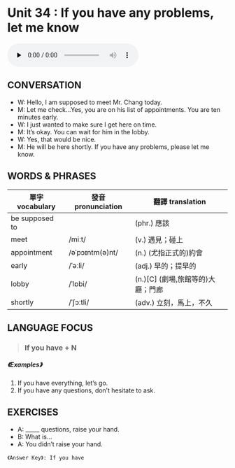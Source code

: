 # Unit 34 : If you have any problems, let me know

<audio controls preload="none">
  <source src="https://channelplus.ner.gov.tw/api/audio/5ad2e5f7f95e3500064f42d7">
</audio>

## CONVERSATION
* W: Hello, I am supposed to meet Mr. Chang today. 
* M: Let me check…Yes, you are on his list of appointments. You are ten minutes early. 
* W: I just wanted to make sure I get here on time. 
* M: It’s okay. You can wait for him in the lobby. 
* W: Yes, that would be nice. 
* M: He will be here shortly. If you have any problems, please let me know.

## WORDS & PHRASES
單字 vocabulary|發音 pronunciation|翻譯 translation
---|---|---
be supposed to||(phr.) 應該
meet|/miːt/|(v.) 遇見；碰上
appointment|/əˈpɔɪntm(ə)nt/|(n.) (尤指正式的)約會
early|/ˈəːli/|(adj.) 早的；提早的
lobby|/ˈlɒbi/|(n.)[C] (劇場,旅館等的)大廳；門廊
shortly|/ˈʃɔːtli/|(adv.) 立刻，馬上，不久

## LANGUAGE FOCUS 
> <h3>If you have + N</h3>

##### 《Examples》
1. If you have everything, let’s go.
2. If you have any questions, don’t hesitate to ask.

## EXERCISES 
* A: _____ questions, raise your hand.
* B: What is…
* A: You didn’t raise your hand.

`《Answer Key》: If you have`
